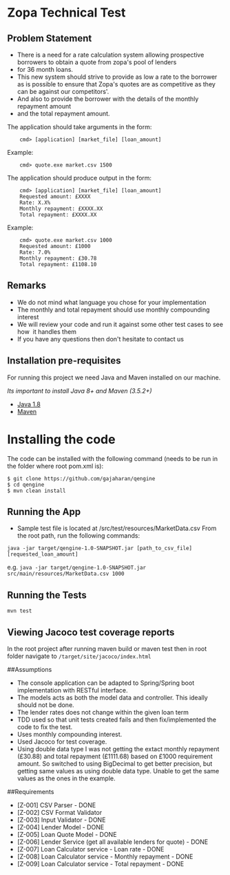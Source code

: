 # Zopa Technical Test  

## Problem Statement
* There is a need for a rate calculation system allowing prospective borrowers to obtain a quote from zopa's pool of lenders
* for 36 month loans.
* This new system should strive to provide as low a rate to the borrower as is possible to ensure that Zopa's quotes are as competitive as they can be against our competitors'.
* And also to provide the borrower with the details of the monthly repayment amount
* and the total repayment amount.

The application should take arguments in the form:  
```
    cmd> [application] [market_file] [loan_amount]  
```

Example: 
```
    cmd> quote.exe market.csv 1500  
```

The application should produce output in the form: 
```
    cmd> [application] [market_file] [loan_amount] 
    Requested amount: £XXXX 
    Rate: X.X% 
    Monthly repayment: £XXXX.XX 
    Total repayment: £XXXX.XX  
```

Example:  
```
    cmd> quote.exe market.csv 1000 
    Requested amount: £1000 
    Rate: 7.0% 
    Monthly repayment: £30.78 
    Total repayment: £1108.10  
```

## Remarks   
- We do not mind what language you chose for your implementation 
- The monthly and total repayment should use monthly compounding interest 
- We will review your code and run it against some other test cases to see how  it handles them 
- If you have any questions then don't hesitate to contact us

## Installation pre-requisites

For running this project we need Java and Maven installed on our machine.

*Its important to install Java 8+ and Maven (3.5.2+)*

- [Java 1.8](http://www.oracle.com/technetwork/java/javase/downloads/jdk8-downloads-2133151.html)
- [Maven](https://maven.apache.org/)

# Installing the code

The code can be installed with the following command (needs to be run in the folder where root pom.xml is):

```
$ git clone https://github.com/gajaharan/qengine
$ cd qengine
$ mvn clean install
```

## Running the App
* Sample test file is located at /src/test/resources/MarketData.csv
From the root path, run the following commands:

`java -jar target/qengine-1.0-SNAPSHOT.jar [path_to_csv_file] [requested_loan_amount]`

e.g. `java -jar target/qengine-1.0-SNAPSHOT.jar src/main/resources/MarketData.csv 1000`

## Running the Tests
```
mvn test
```

## Viewing Jacoco test coverage reports
In the root project after running maven build or maven test then in root folder navigate to
`/target/site/jacoco/index.html`

##Assumptions
- The console application can be adapted to Spring/Spring boot implementation with RESTful interface.
- The models acts as both the model data and controller. This ideally should not be done.
- The lender rates does not change within the given loan term
- TDD used so that unit tests created fails and then fix/implemented the code to fix the test.
- Uses monthly compounding interest.
- Used Jacoco for test coverage.
- Using double data type I was not getting the extact monthly repayment (£30.88) and total repayment (£1111.68) based on
  £1000 requirement amount. So switched to using BigDecimal to get better precision, but getting same values as using
  double data type. Unable to get the same values as the ones in the example.


##Requirements
- [Z-001] CSV Parser                - DONE
- [Z-002] CSV Format Validator
- [Z-003] Input Validator           - DONE
- [Z-004] Lender Model              - DONE
- [Z-005] Loan Quote Model          - DONE
- [Z-006] Lender Service (get all available lenders for quote)  - DONE
- [Z-007] Loan Calculator service - Loan rate                   - DONE
- [Z-008] Loan Calculator service - Monthly repayment           - DONE
- [Z-009] Loan Calculator service - Total repayment             - DONE